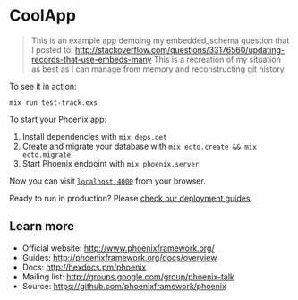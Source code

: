 # CoolApp

> This is an example app demoing my embedded_schema question that I posted to:
> http://stackoverflow.com/questions/33176560/updating-records-that-use-embeds-many
> This is a recreation of my situation as best as I can manage from memory and reconstructing git history.

To see it in action:

    mix run test-track.exs

To start your Phoenix app:

  1. Install dependencies with `mix deps.get`
  2. Create and migrate your database with `mix ecto.create && mix ecto.migrate`
  3. Start Phoenix endpoint with `mix phoenix.server`

Now you can visit [`localhost:4000`](http://localhost:4000) from your browser.

Ready to run in production? Please [check our deployment guides](http://www.phoenixframework.org/docs/deployment).

## Learn more

  * Official website: http://www.phoenixframework.org/
  * Guides: http://phoenixframework.org/docs/overview
  * Docs: http://hexdocs.pm/phoenix
  * Mailing list: http://groups.google.com/group/phoenix-talk
  * Source: https://github.com/phoenixframework/phoenix
